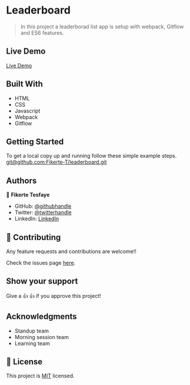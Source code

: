 
# Leaderboard

>In this project a leaderborad list app is setup with webpack, Gitflow and ES6 features. 



## Live Demo

 [Live Demo](https://fikerte-t.github.io/leaderboard/dist/)

## Built With

- HTML
- CSS
- Javascript
- Webpack
- Gitflow

## Getting Started

To get a local copy up and running follow these simple example steps.
[git@github.com:Fikerte-T/leaderboard.git](git@github.com:Fikerte-T/leaderboard.git)

## Authors

👤 **Fikerte Tesfaye**

- GitHub: [@githubhandle](https://github.com/githubhandle)
- Twitter: [@twitterhandle](https://twitter.com/twitterhandle)
- LinkedIn: [LinkedIn](https://linkedin.com/in/linkedinhandle)

## 🤝 Contributing

Any feature requests and contributions are welcome!!

Check the issues page [here](https://github.com/Fikerte-T/leaderboard/issues).

## Show your support

Give a 👍 👍 if you approve this project!

## Acknowledgments
- Standup team
- Morning session team
- Learning team

## 📝 License

This project is [MIT](./MIT.md) licensed.
